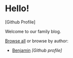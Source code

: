 # Hello!

[Github Profile]

Welcome to our family blog.

[Browse all](/all) or browse by author:
* [Benjamin](/benjamin) *[Github profile]*

